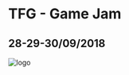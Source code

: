 # TFG - Game Jam
## 28-29-30/09/2018
![logo](http://images.uncyc.org/pt/thumb/a/a2/Fatality2.JPG/500px-Fatality2.JPG "Logo")